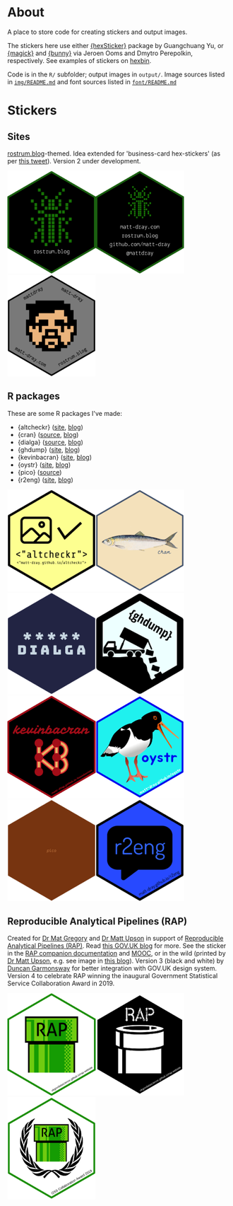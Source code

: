 # About

A place to store code for creating stickers and output images.

The stickers here use either [{hexSticker}](https://github.com/GuangchuangYu/hexSticker) package by Guangchuang Yu, or [{magick}](https://github.com/ropensci/magick) and [{bunny}](https://github.com/dmi3kno/bunny) via Jeroen Ooms and Dmytro Perepolkin, respectively. See examples of stickers on [hexbin](http://hexb.in).

Code is in the `R/` subfolder; output images in `output/`. Image sources listed in [`img/README.md`](https://github.com/matt-dray/stickers/blob/master/img/README.md) and font sources listed in [`font/README.md`](https://github.com/matt-dray/stickers/blob/master/font/README.md)

# Stickers

## Sites

[rostrum.blog](https://www.rostrum.blog)-themed. Idea extended for 'business-card hex-stickers' (as per [this tweet](https://twitter.com/mattdray/status/923837532789526528)). Version 2 under development.

<img src="output/rostrum_hex.png" width=200><img src="output/business_hex.png" width=200><img src="output/business_v2_hex.png" width=200>

## R packages

These are some R packages I've made:

* {altcheckr} ([site](https://matt-dray.github.io/altcheckr/), [blog](https://www.rostrum.blog/2019/12/08/altcheckr/))
* {cran} ([source](https://matt-dray.github.io/cran/), [blog](https://www.rostrum.blog/2020/09/12/herring-units/))
* {dialga} ([source](https://matt-dray.github.io/dialga/), [blog](https://www.rostrum.blog/2021/04/10/dialga/))
* {ghdump} ([site](https://www.github.com/matt-dray/ghdump/), [blog](https://www.rostrum.blog/2020/06/14/ghdump/))
* {kevinbacran} ([site](https://matt-dray.github.io/kevinbacran/), [blog](https://www.rostrum.blog/2019/02/27/hadley-number/))
* {oystr} ([site](https://matt-dray.github.io/oystr/), [blog](https://www.rostrum.blog/2019/12/23/oystr/))
* {pico} ([source](https://www.github.com/matt-dray/pico/))
* {r2eng} ([site](https://www.github.com/matt-dray/r2eng/), [blog](https://www.rostrum.blog/2020/11/14/hello-r2eng/))

<img src="output/altcheckr_hex.png" width=200><img src="output/cran_hex.png" width=200><img src="output/dialga_hex.png" width=200><img src="output/ghdump_hex.png" width=200><img src="output/kevinbacran_hex.png" width=200><img src="output/oystr_hex.png" width=200><img src="output/pico_hex.png" width=200><img src="output/r2eng_hex.png" width=200>

## Reproducible Analytical Pipelines (RAP)

Created for [Dr Mat Gregory](https://twitter.com/mammykins_) and [Dr Matt Upson](https://twitter.com/m_a_upson) in support of [Reproducible Analytical Pipelines (RAP)](https://ukgovdatascience.github.io/rap-website). Read [this GOV.UK blog](https://dataingovernment.blog.gov.uk/2017/03/27/reproducible-analytical-pipeline/) for more. See the sticker in the [RAP companion documentation](https://github.com/ukgovdatascience/rap_companion) and [MOOC](https://www.udemy.com/reproducible-analytical-pipelines/), or in the wild (printed by [Dr Matt Upson](https://github.com/ivyleavedtoadflax), e.g. see image in [this blog](https://dataingovernment.blog.gov.uk/2017/11/27/transforming-the-process-of-producing-official-statistics/)). Version 3 (black and white) by [Duncan Garmonsway](https://twitter.com/nacnudus) for better integration with GOV.UK design system. Version 4 to celebrate RAP winning the inaugural Government Statistical Service Collaboration Award in 2019.

<img src="output/rap_hex.png" width=200><img src="output/rap_v3_hex.png" width=200><img src="output/rap_v4_hex.png" width=200>

